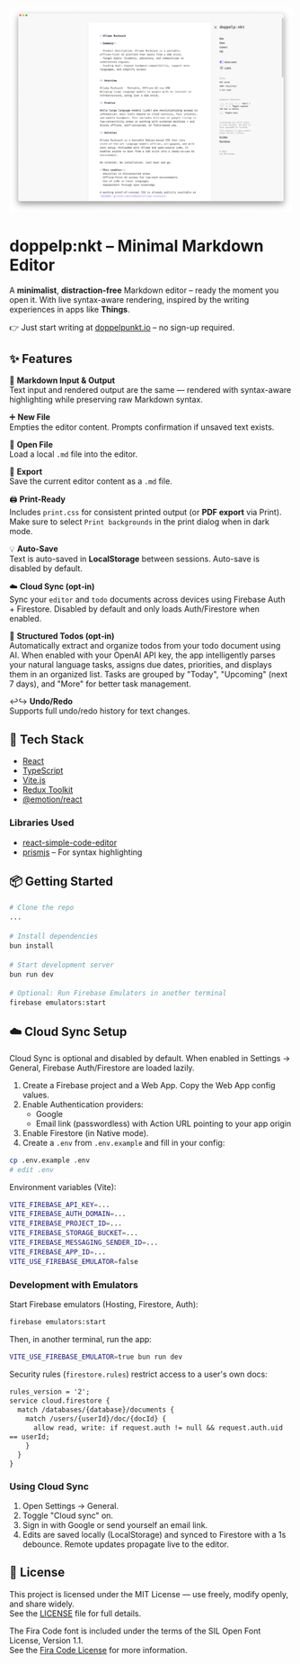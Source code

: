 ![doppelpunkt.io – Screenshot](./assets/screenshot.png)

# doppelp:nkt – Minimal Markdown Editor

A **minimalist**, **distraction-free** Markdown editor – ready the moment you open it. With live syntax-aware rendering, inspired by the writing experiences in apps like **Things**.

👉 Just start writing at [doppelpunkt.io](https://doppelpunkt.io) – no sign-up required.

## ✨ Features

📝 **Markdown Input & Output**  
Text input and rendered output are the same — rendered with syntax-aware highlighting while preserving raw Markdown syntax.

➕ **New File**  
Empties the editor content. Prompts confirmation if unsaved text exists.

📂 **Open File**  
Load a local `.md` file into the editor.

💾 **Export**  
Save the current editor content as a `.md` file.

🖨️ **Print-Ready**  
Includes `print.css` for consistent printed output (or **PDF export** via Print). Make sure to select `Print backgrounds` in the print dialog when in dark mode.

💡 **Auto-Save**  
Text is auto-saved in **LocalStorage** between sessions. Auto-save is disabled by default.

☁️ **Cloud Sync (opt‑in)**  
Sync your `editor` and `todo` documents across devices using Firebase Auth + Firestore. Disabled by default and only loads Auth/Firestore when enabled.

🤖 **Structured Todos (opt‑in)**  
Automatically extract and organize todos from your todo document using AI. When enabled with your OpenAI API key, the app intelligently parses your natural language tasks, assigns due dates, priorities, and displays them in an organized list. Tasks are grouped by "Today", "Upcoming" (next 7 days), and "More" for better task management.

↩️↪️ **Undo/Redo**  
Supports full undo/redo history for text changes.

## 🧰 Tech Stack

- [React](https://reactjs.org/)
- [TypeScript](https://www.typescriptlang.org/)
- [Vite.js](https://vitejs.dev/)
- [Redux Toolkit](https://redux-toolkit.js.org/)
- [@emotion/react](https://emotion.sh/docs/introduction)

### Libraries Used

- [react-simple-code-editor](https://react-simple-code-editor.github.io/react-simple-code-editor/)
- [prismjs](https://prismjs.com) – For syntax highlighting

## 📦 Getting Started

```bash
# Clone the repo
...

# Install dependencies
bun install

# Start development server
bun run dev

# Optional: Run Firebase Emulators in another terminal
firebase emulators:start
```

## ☁️ Cloud Sync Setup

Cloud Sync is optional and disabled by default. When enabled in Settings → General, Firebase Auth/Firestore are loaded lazily.

1. Create a Firebase project and a Web App. Copy the Web App config values.
2. Enable Authentication providers:
   - Google
   - Email link (passwordless) with Action URL pointing to your app origin
3. Enable Firestore (in Native mode).
4. Create a `.env` from `.env.example` and fill in your config:

```bash
cp .env.example .env
# edit .env
```

Environment variables (Vite):

```bash
VITE_FIREBASE_API_KEY=...
VITE_FIREBASE_AUTH_DOMAIN=...
VITE_FIREBASE_PROJECT_ID=...
VITE_FIREBASE_STORAGE_BUCKET=...
VITE_FIREBASE_MESSAGING_SENDER_ID=...
VITE_FIREBASE_APP_ID=...
VITE_USE_FIREBASE_EMULATOR=false
```

### Development with Emulators

Start Firebase emulators (Hosting, Firestore, Auth):

```bash
firebase emulators:start
```

Then, in another terminal, run the app:

```bash
VITE_USE_FIREBASE_EMULATOR=true bun run dev
```

Security rules (`firestore.rules`) restrict access to a user's own docs:

```text
rules_version = '2';
service cloud.firestore {
  match /databases/{database}/documents {
    match /users/{userId}/doc/{docId} {
      allow read, write: if request.auth != null && request.auth.uid == userId;
    }
  }
}
```

### Using Cloud Sync

1. Open Settings → General.
2. Toggle "Cloud sync" on.
3. Sign in with Google or send yourself an email link.
4. Edits are saved locally (LocalStorage) and synced to Firestore with a 1s debounce. Remote updates propagate live to the editor.

## 📜 License

This project is licensed under the MIT License — use freely, modify openly, and share widely.  
See the [LICENSE](LICENSE.md) file for full details.

The Fira Code font is included under the terms of the SIL Open Font License, Version 1.1.  
See the [Fira Code License](src/theme/fonts/woff2/LICENSE) for more information.
